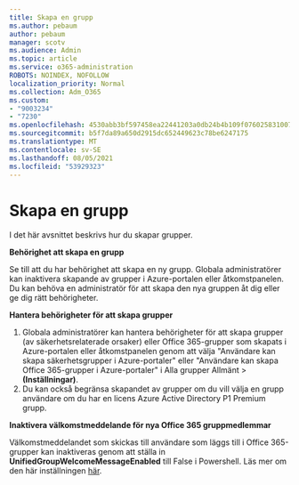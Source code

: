 ```yaml
---
title: Skapa en grupp
ms.author: pebaum
author: pebaum
manager: scotv
ms.audience: Admin
ms.topic: article
ms.service: o365-administration
ROBOTS: NOINDEX, NOFOLLOW
localization_priority: Normal
ms.collection: Adm_O365
ms.custom:
- "9003234"
- "7230"
ms.openlocfilehash: 4530abb3bf597458ea22441203a0db24b4b109f0760258310072891014c4b454
ms.sourcegitcommit: b5f7da89a650d2915dc652449623c78be6247175
ms.translationtype: MT
ms.contentlocale: sv-SE
ms.lasthandoff: 08/05/2021
ms.locfileid: "53929323"
---
```

# <a name="create-a-group"></a>Skapa en grupp

I det här avsnittet beskrivs hur du skapar grupper.

**Behörighet att skapa en grupp**

Se till att du har behörighet att skapa en ny grupp. Globala administratörer kan inaktivera skapande av grupper i Azure-portalen eller åtkomstpanelen. Du kan behöva en administratör för att skapa den nya gruppen åt dig eller ge dig rätt behörigheter.

**Hantera behörigheter för att skapa grupper**

1. Globala administratörer kan hantera behörigheter för att skapa grupper (av säkerhetsrelaterade orsaker) eller Office 365-grupper som skapats i Azure-portalen eller åtkomstpanelen genom att välja "Användare kan skapa säkerhetsgrupper i Azure-portaler" eller "Användare kan skapa Office 365-grupper i Azure-portaler" i Alla grupper Allmänt  >  **(Inställningar)**.
2. Du kan också begränsa skapandet av grupper om du vill välja en grupp användare om du har en licens Azure Active Directory P1 Premium grupp.

**Inaktivera välkomstmeddelande för nya Office 365 gruppmedlemmar**

Välkomstmeddelandet som skickas till användare som läggs till i Office 365-grupper kan inaktiveras genom att ställa in **UnifiedGroupWelcomeMessageEnabled** till False i Powershell. Läs mer om den här inställningen [här](https://docs.microsoft.com/powershell/module/exchange/set-unifiedgroup?view=exchange-ps&preserve-view=true).

